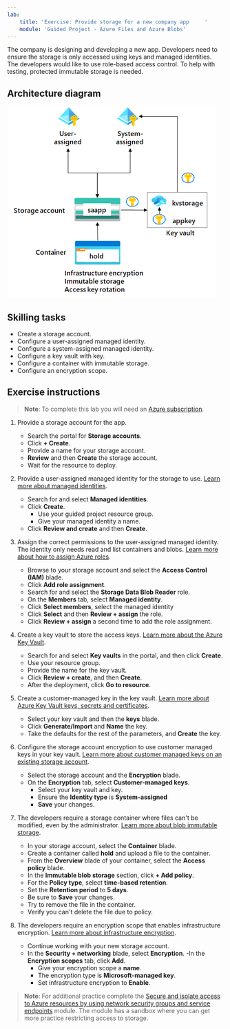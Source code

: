 ```yaml
---
lab:
    title: 'Exercise: Provide storage for a new company app     '
    module: 'Guided Project - Azure Files and Azure Blobs'
---
```



The company is designing and developing a new app. Developers need to ensure the storage is only accessed using keys and managed identities. The developers would like to use role-based access control. To help with testing, protected immutable storage is needed. 

## Architecture diagram

![Diagram with a storage account, managed identities, and a key vault.](../Media/task_04.png)

## Skilling tasks

- Create a storage account. 
- Configure a user-assigned managed identity. 
- Configure a system-assigned managed identity.
- Configure a key vault with key. 
- Configure a container with immutable storage.
- Configure an encryption scope. 

## Exercise instructions

>**Note**: To complete this lab you will need an [Azure subscription](https://azure.microsoft.com/free/).

1. Provide a storage account for the app. 

    - Search the portal for **Storage accounts**. 
    - Click **+ Create**. 
    - Provide a name for your storage account. 
    - **Review** and then **Create** the storage account.
    - Wait for the resource to deploy.

1. Provide a user-assigned managed identity for the storage to use.  [Learn more about managed identities](https://learn.microsoft.com/azure/active-directory/managed-identities-azure-resources/overview).

    - Search for and select **Managed identities**.
    - Click **Create**.
        - Use your guided project resource group. 
        - Give your managed identity a name.
    - Click **Review and create** and then **Create**. 

1. Assign the correct permissions to the user-assigned managed identity. The identity only needs read and list containers and blobs. [Learn more about how to assign Azure roles](https://learn.microsoft.com/azure/role-based-access-control/role-assignments-portal).
    
    - Browse to your storage account and select the **Access Control (IAM)** blade.
    - Click **Add role assignment**.
    - Search for and select the **Storage Data Blob Reader** role. 
    - On the **Members** tab, select **Managed identity**.
    - Click **Select members**, select the managed identity
    - Click **Select** and then **Review + assign** the role. 
    - Click **Review + assign** a second time to add the role assignment. 


1. Create a key vault to store the access keys. [Learn more about the Azure Key Vault](https://learn.microsoft.com/azure/key-vault/general/overview).

    - Search for and select **Key vaults** in the portal, and then click **Create**.
    - Use your resource group.
    - Provide the name for the key vault.
    - Click **Review + create**, and then **Create**.
    - After the deployment, click **Go to resource**. 


1. Create a customer-managed key in the key vault. [Learn more about Azure Key Vault keys, secrets and certificates](https://learn.microsoft.com/azure/key-vault/general/about-keys-secrets-certificates).

    - Select your key vault and then the **keys** blade.
    - Click **Generate/Import** and **Name** the key.
    - Take the defaults for the rest of the parameters, and **Create** the key.

1. Configure the storage account encryption to use customer managed keys in your key vault. [Learn more about customer managed keys on an existing storage account](https://learn.microsoft.com/azure/storage/common/customer-managed-keys-configure-existing-account?WT.mc_id=Portal-Microsoft_Azure_Storage&tabs=azure-portal).

    - Select the storage account and the **Encryption** blade.
    - On the **Encryption** tab, select **Customer-managed keys**.
        - Select your key vault and key. 
        - Ensure the **Identity type** is **System-assigned**
        - **Save** your changes. 

1. The developers require a storage container where files can't be modified, even by the administrator. [Learn more about blob immutable storage](https://learn.microsoft.com/azure/storage/blobs/immutable-storage-overview).

    - In your storage account, select the **Container** blade. 
    - Create a container called **hold** and upload a file to the container. 
    - From the **Overview** blade of your container, select the **Access policy** blade. 
    - In the **Immutable blob storage** section, click **+ Add policy**. 
    - For the **Policy type**, select **time-based retention**. 
    - Set the **Retention period** to **5 days**. 
    - Be sure to **Save** your changes. 
    - Try to remove the file in the container. 
    - Verify you can't delete the file due to policy. 

1. The developers require an encryption scope that enables infrastructure encryption. [Learn more about infrastructure encryption](https://learn.microsoft.com/azure/storage/common/infrastructure-encryption-enable?tabs=portal).

    - Continue working with your new storage account. 
    - In the **Security + networking** blade, select **Encryption**.
     -In the **Encryption scopes** tab, click **Add**.
        - Give your encryption scope a **name**. 
        - The encryption type is **Microsoft-managed key**.
        - Set infrastructure encryption to **Enable**. 


>**Note**: For additional practice complete the [Secure and isolate access to Azure resources by using network security groups and service endpoints](https://learn.microsoft.com/training/modules/secure-and-isolate-with-nsg-and-service-endpoints/) module. The module has a sandbox where you can get more practice restricting access to storage.
